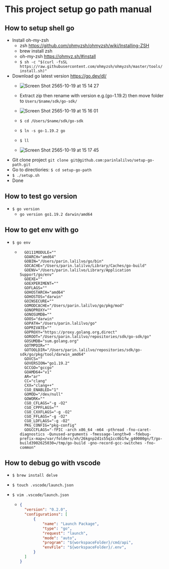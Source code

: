 # This project setup go path manual

## How to setup shell go

* Install oh-my-zsh
  * zsh <https://github.com/ohmyzsh/ohmyzsh/wiki/Installing-ZSH>
  * brew install zsh
  * oh-my-zsh <https://ohmyz.sh/#install>
  * `$ sh -c "$(curl -fsSL https://raw.githubusercontent.com/ohmyzsh/ohmyzsh/master/tools/install.sh)"`
* Download go latest version <https://go.dev/dl/>
  * ![Screen Shot 2565-10-19 at 15 14 27](https://user-images.githubusercontent.com/2121788/196663785-27ac47a9-f25b-4e58-aed2-2fe13284a55c.png)

  * Extract zip then rename with version e.g.(go-1.19.2) then move folder to `Users/$name/sdk/go-sdk/`
  * ![Screen Shot 2565-10-19 at 15 16 01](https://user-images.githubusercontent.com/2121788/196635606-9ae24a51-392a-4b19-b668-4875afa52409.png)
  * `$ cd /Users/$name/sdk/go-sdk`
  * `$ ln -s go-1.19.2 go`
  * `$ ll`
  * ![Screen Shot 2565-10-19 at 15 17 45](https://user-images.githubusercontent.com/2121788/196635980-fcdebfc6-ae9f-4277-b13a-4b612afa3ba5.png)  
* Git clone project `git clone git@github.com:parinlalilvo/setup-go-path.git`
* Go to directiories: `$ cd setup-go-path`
* `$ ./setup.sh`
* Done

## How to test go version

* `$ go version`
  * `go version go1.19.2 darwin/amd64`

## How to get env with go

* `$ go env`
  * ```
      GO111MODULE=""
      GOARCH="amd64"
      GOBIN="/Users/parin.lalilvo/go/bin"
      GOCACHE="/Users/parin.lalilvo/Library/Caches/go-build"
      GOENV="/Users/parin.lalilvo/Library/Application Support/go/env"
      GOEXE=""
      GOEXPERIMENT=""
      GOFLAGS=""
      GOHOSTARCH="amd64"
      GOHOSTOS="darwin"
      GOINSECURE=""
      GOMODCACHE="/Users/parin.lalilvo/go/pkg/mod"
      GONOPROXY=""
      GONOSUMDB=""
      GOOS="darwin"
      GOPATH="/Users/parin.lalilvo/go"
      GOPRIVATE=""
      GOPROXY="https://proxy.golang.org,direct"
      GOROOT="/Users/parin.lalilvo/repositories/sdk/go-sdk/go"
      GOSUMDB="sum.golang.org"
      GOTMPDIR=""
      GOTOOLDIR="/Users/parin.lalilvo/repositories/sdk/go-sdk/go/pkg/tool/darwin_amd64"
      GOVCS=""
      GOVERSION="go1.19.2"
      GCCGO="gccgo"
      GOAMD64="v1"
      AR="ar"
      CC="clang"
      CXX="clang++"
      CGO_ENABLED="1"
      GOMOD="/dev/null"
      GOWORK=""
      CGO_CFLAGS="-g -O2"
      CGO_CPPFLAGS=""
      CGO_CXXFLAGS="-g -O2"
      CGO_FFLAGS="-g -O2"
      CGO_LDFLAGS="-g -O2"
      PKG_CONFIG="pkg-config"
      GOGCCFLAGS="-fPIC -arch x86_64 -m64 -pthread -fno-caret-diagnostics -Qunused-arguments -fmessage-length=0 -fdebug-prefix-map=/var/folders/xh/26kgnp2d1s55q1cc0b1fw_g40000gn/T/go-build3902625030=/tmp/go-build -gno-record-gcc-switches -fno-common"
      ```

## How to debug go with vscode

* `$ brew install delve`

* `$ touch .vscode/launch.json`

* `$ vim .vscode/launch.json`
  
  * ```json
    {
      "version": "0.2.0",
      "configurations": [
          {
              "name": "Launch Package",
              "type": "go",
              "request": "launch",
              "mode": "auto",
              "program": "${workspaceFolder}/cmd/api",
              "envFile": "${workspaceFolder}/.env",
          }
      ]
    }
